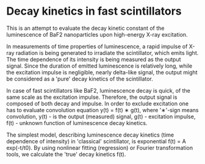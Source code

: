 # Decay kinetics in fast scintillators

This is an attempt to evaluate the decay kinetic constant of the luminescence of BaF2 nanoparticles upon high-energy X-ray excitation.

In measurements of time properties of luminescence, a rapid impulse of X-ray radiation is being generated to irradiate the scintillator, which emits light. The time dependence of its intensity is being measured as the output signal. Since the duration of emitted luminescence is relatively long, while the excitation impulse is negligible, nearly delta-like signal, the output might be considered as a 'pure' decay kinetics of the scintillator.

In case of fast scintillators like BaF2, luminescence decay is quick, of the same scale as the excitation impulse. Therefore, the output signal is composed of both decay and impulse. In order to exclude excitation one has to evaluate convolution equation y(t) = f(t) ∗ g(t), where '∗'-sign means convolution, y(t) - is the output (measured) signal, g(t) - excitation impulse, f(t) - unknown function of luminescence decay kinetics.

The simplest model, describing luminescence decay kinetics (time dependence of intensity) in 'classical' scintillator, is exponential f(t) = A exp(-t/t0). By using nonlinear fitting (regression) or Fourier transformation tools, we calculate the 'true' decay kinetics f(t).

